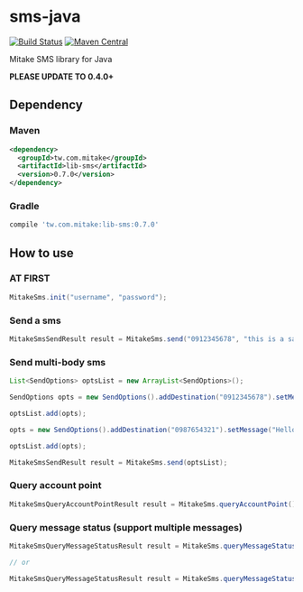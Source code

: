 # sms-java

[![Build Status](https://travis-ci.org/mitaketw/sms-java.svg?branch=master)](https://travis-ci.org/mitaketw/sms-java) [![Maven Central](https://maven-badges.herokuapp.com/maven-central/tw.com.mitake/lib-sms/badge.svg)](https://maven-badges.herokuapp.com/maven-central/tw.com.mitake/lib-sms)

Mitake SMS library for Java

**PLEASE UPDATE TO 0.4.0+**

## Dependency

### Maven

```xml
<dependency>
  <groupId>tw.com.mitake</groupId>
  <artifactId>lib-sms</artifactId>
  <version>0.7.0</version>
</dependency>
```

### Gradle

```groovy
compile 'tw.com.mitake:lib-sms:0.7.0'
```

## How to use

### **AT FIRST**

```java
MitakeSms.init("username", "password");
```

### Send a sms

```java
MitakeSmsSendResult result = MitakeSms.send("0912345678", "this is a sample message");
```

### Send multi-body sms

```java
List<SendOptions> optsList = new ArrayList<SendOptions>();

SendOptions opts = new SendOptions().addDestination("0912345678").setMessage("this is a sample message");

optsList.add(opts);

opts = new SendOptions().addDestination("0987654321").setMessage("Hello World");

optsList.add(opts);

MitakeSmsSendResult result = MitakeSms.send(optsList);
```

### Query account point

```java
MitakeSmsQueryAccountPointResult result = MitakeSms.queryAccountPoint();
```

### Query message status (support multiple messages)

```java
MitakeSmsQueryMessageStatusResult result = MitakeSms.queryMessageStatus("messageid1", "messageid2");

// or

MitakeSmsQueryMessageStatusResult result = MitakeSms.queryMessageStatus(List<String> messageIds);
```

